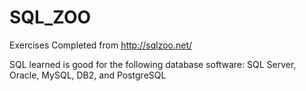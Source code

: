 # SQL_ZOO

Exercises Completed from http://sqlzoo.net/

SQL learned is good for the following database software:
SQL Server, Oracle, MySQL, DB2, and PostgreSQL
